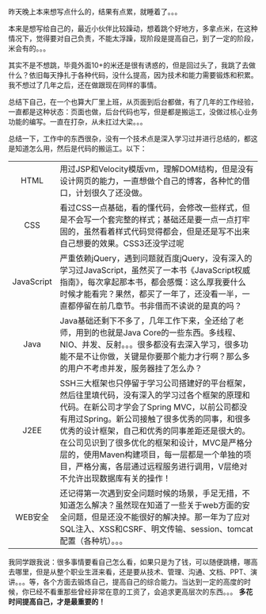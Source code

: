 昨天晚上本来想写点什么的，结果有点累，就睡着了。。。
<p>本来是想写给自己的，最近小伙伴比较躁动，想着跳个好地方，多拿点米，在这种情况下，觉得要对自己负责，不能太浮躁，现阶段是提高自己，到了一定的阶段，米会有的。。。</p>

<p>其实不是不想跳，毕竟外面10+的米还是很有诱惑的，但是回过头了，我跳了去做什么？依旧每天挣扎于各种代码，没什么提高，因为技术和能力需要锻炼和积累。我不想过了几年之后，还在做跟现在同样的事情。</p>
<p>总结下自己，在一个也算大厂里上班，从页面到后台都做，有了几年的工作经验，一直都是这种状态：页面也做，后台代码也写，但是都是搬运工，没做过核心业务功能的编写。一直在打杂，从未扛过大梁。。。</p>
<p>
  总结一下，工作中的东西很杂，没有一个技术点是深入学习过并进行总结的，都这是知道怎么用，然后是代码的搬运工。以下：
</p>
<table>
  <tr>
    <td align="center">HTML</td>
    <td>用过JSP和Velocity模版vm，理解DOM结构，但是没有设计网页的能力，一直想做个自己的博客，各种忙的借口，计划很久了还没做。</td>
  </tr>
  <tr>
    <td align="center">CSS</td>
    <td>看过CSS一点基础，看的懂代码，会修改一些样式，但是不会写一个套完整的样式；基础还是要一点一点打牢固的，虽然看着样式代码觉得都会，但是还是写不出来自己想要的效果。CSS3还没学过呢</td>
  </tr>
  <tr>
    <td align="center">JavaScript</td>
    <td>严重依赖jQuery，遇到问题就百度jQuery，没有深入的学习过JavaScript，虽然买了一本书《JavaScript权威指南》，每次拿起那本书，都会感慨：这么厚我要什么时候才能看完？果然，都买了一年了，还没看一半，一直都停留在前几章节。书非借而不读说的是真的吗？</td>
  </tr>
  <tr>
    <td align="center">Java</td>
    <td>Java基础还剩下不多了，几年工作下来，全还给了老师，用到的也就是Java Core的一些东西。多线程、NIO、并发、反射。。。很多都没有去深入学习，很多功能不是不让你做，关键是你要那个能力才行啊？那么多的用户不考虑并发，服务器挂了怎么办？</td>
  </tr>
  <tr>
    <td align="center">J2EE</td>
    <td>SSH三大框架也只停留于学习公司搭建好的平台框架，然后往里填代码，没有深入的学习过各个框架的原理和代码。在新公司才学会了Spring MVC，以前公司都没有用过Spring。新公司接触了很多优秀的同事，和很多优秀的设计框架，自己和优秀的同事差距还是很大的。在公司见识到了很多优化的框架和设计，MVC是严格分层的，使用Maven构建项目，每一层都是一个单独的项目，严格分离，各层通过远程服务进行调用，V层绝对不允许出现数据库有关的操作！</td>
  </tr>
  <tr>
    <td align="center">WEB安全</td>
    <td>还记得第一次遇到安全问题时候的场景，手足无措，不知道怎么解决？虽然现在知道了一些关于web方面的安全问题，但是还没不能很好的解决掉。那一年为了应对SQL注入、XSS和CSRF、明文传输、session、tomcat配置（各种坑）。。。</td>
  </tr>
</table>
<p>
  我同学跟我说：很多事情要看自己怎么看，如果只是为了钱，可以随便跳槽，哪高去哪里，但是从整个职业生涯来看，还是要从技术、管理、沟通、文档、PPT、演讲。。。等，各个方面去锻炼自己，提高自己的综合能力。当达到一定的高度的时候，你已经不看重那些曾经非常在意的工资了，会追求更高层次的东西。。。
<b>多花时间提高自己，才是最重要的！</b>

